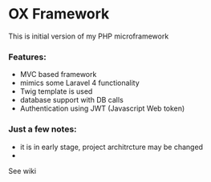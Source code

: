 # OX Framework


This is initial version of my PHP microframework

### Features:

- MVC based framework
- mimics some Laravel 4 functionality
- Twig template is used
- database support with DB calls
- Authentication using JWT (Javascript Web token)

### Just a few notes:

- it is in early stage, project architrcture may be changed
- 

See wiki

